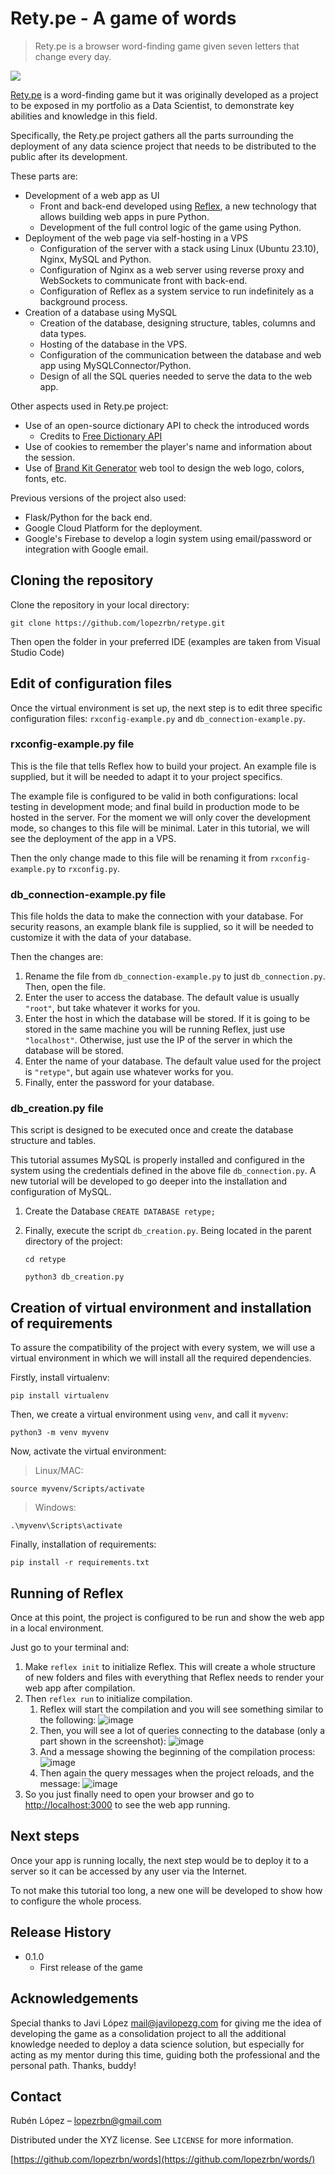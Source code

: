 # Rety.pe  - A game of words
> Rety.pe is a browser word-finding game given seven letters that change every day.

![](screenshot.png)

[Rety.pe](https://rety.pe/) is a word-finding game but it was originally developed as a project to be exposed in my portfolio as a Data Scientist, to demonstrate key abilities and knowledge in this field.

Specifically, the Rety.pe project gathers all the parts surrounding the deployment of any data science project that needs to be distributed to the public after its development.

These parts are:

- Development of a web app as UI
   - Front and back-end developed using [Reflex](https://reflex.dev/), a new technology that allows building web apps in pure Python.
   - Development of the full control logic of the game using Python.
- Deployment of the web page via self-hosting in a VPS
   - Configuration of the server with a stack using Linux (Ubuntu 23.10), Nginx, MySQL and Python.
   - Configuration of Nginx as a web server using reverse proxy and WebSockets to communicate front with back-end.
   - Configuration of Reflex as a system service to run indefinitely as a background process.
- Creation of a database using MySQL
   - Creation of the database, designing structure, tables, columns and data types.
   - Hosting of the database in the VPS.
   - Configuration of the communication between the database and web app using MySQLConnector/Python.
   - Design of all the SQL queries needed to serve the data to the web app.

Other aspects used in Rety.pe project:

- Use of an open-source dictionary API to check the introduced words
   - Credits to [Free Dictionary API](https://dictionaryapi.dev/)
- Use of cookies to remember the player's name and information about the session.
- Use of [Brand Kit Generator](https://www.hubspot.com/brand-kit-generator) web tool to design the web logo, colors, fonts, etc.


Previous versions of the project also used:

- Flask/Python for the back end.
- Google Cloud Platform for the deployment.
- Google's Firebase to develop a login system using email/password or integration with Google email.


## Cloning the repository

Clone the repository in your local directory:

```
git clone https://github.com/lopezrbn/retype.git
```

Then open the folder in your preferred IDE (examples are taken from Visual Studio Code)


## Edit of configuration files

Once the virtual environment is set up, the next step is to edit three specific configuration files: `rxconfig-example.py` and `db_connection-example.py`.

### rxconfig-example.py file

This is the file that tells Reflex how to build your project. An example file is supplied, but it will be needed to adapt it to your project specifics.

The example file is configured to be valid in both configurations: local testing in development mode; and final build in production mode to be hosted in the server. For the moment we will only cover the development mode, so changes to this file will be minimal. Later in this tutorial, we will see the deployment of the app in a VPS.

Then the only change made to this file will be renaming it from `rxconfig-example.py` to `rxconfig.py`.

### db_connection-example.py file

This file holds the data to make the connection with your database. For security reasons, an example blank file is supplied, so it will be needed to customize it with the data of your database.

Then the changes are:
1. Rename the file from `db_connection-example.py` to just `db_connection.py`. Then, open the file.
2. Enter the user to access the database. The default value is usually `"root"`, but take whatever it works for you.
3. Enter the host in which the database will be stored. If it is going to be stored in the same machine you will be running Reflex, just use `"localhost"`. Otherwise, just use the IP of the server in which the database will be stored.
4. Enter the name of your database. The default value used for the project is `"retype"`, but again use whatever works for you.
5. Finally, enter the password for your database.


### db_creation.py file

This script is designed to be executed once and create the database structure and tables.

This tutorial assumes MySQL is properly installed and configured in the system using the credentials defined in the above file `db_connection.py`. A new tutorial will be developed to go deeper into the installation and configuration of MySQL.

1. Create the Database `CREATE DATABASE retype;`
2. Finally, execute the script `db_creation.py`. Being located in the parent directory of the project:

   ```
   cd retype
   ```
   ```
   python3 db_creation.py
   ```


## Creation of virtual environment and installation of requirements

To assure the compatibility of the project with every system, we will use a virtual environment in which we will install all the required dependencies.

Firstly, install virtualenv:
```
pip install virtualenv
```

Then, we create a virtual environment using `venv`, and call it `myvenv`:
```
python3 -m venv myvenv
```

Now, activate the virtual environment:

> Linux/MAC:   
```
source myvenv/Scripts/activate
```
> Windows:
```
.\myvenv\Scripts\activate
```

Finally, installation of requirements:
```
pip install -r requirements.txt
```


## Running of Reflex

Once at this point, the project is configured to be run and show the web app in a local environment.

Just go to your terminal and:
1. Make `reflex init` to initialize Reflex. This will create a whole structure of new folders and files with everything that Reflex needs to render your web app after compilation.
2. Then `reflex run` to initialize compilation.
   1. Reflex will start the compilation and you will see something similar to the following:
   ![image](https://github.com/lopezrbn/retype/assets/113603061/29b6149a-11a4-4dfe-8e86-951718b3bcdd)
   2. Then, you will see a lot of queries connecting to the database (only a part shown in the screenshot):
   ![image](https://github.com/lopezrbn/retype/assets/113603061/64e8aecf-b5a1-4297-ab0d-94db0897dfb3)
   3. And a message showing the beginning of the compilation process:
   ![image](https://github.com/lopezrbn/retype/assets/113603061/0c69ef0e-b419-43b1-8189-d93a1762f9c0)
   4. Then again the query messages when the project reloads, and the message:
   ![image](https://github.com/lopezrbn/retype/assets/113603061/8f57e3df-679b-49ab-b8fb-532d5b2ebbfc)
3. So you just finally need to open your browser and go to [http://localhost:3000](http://localhost:3000) to see the web app running.


## Next steps

Once your app is running locally, the next step would be to deploy it to a server so it can be accessed by any user via the Internet.

To not make this tutorial too long, a new one will be developed to show how to configure the whole process.


## Release History

* 0.1.0
    * First release of the game
 

## Acknowledgements

Special thanks to Javi López <mail@javilopezg.com> for giving me the idea of developing the game as a consolidation project to all the additional knowledge needed to deploy a data science solution, but especially for acting as my mentor during this time, guiding both the professional and the personal path. Thanks, buddy!


## Contact

Rubén López – <lopezrbn@gmail.com>

Distributed under the XYZ license. See ``LICENSE`` for more information.

[https://github.com/lopezrbn/words](https://github.com/lopezrbn/words/)
